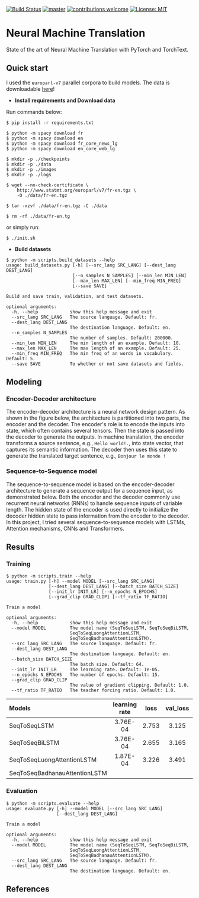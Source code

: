 [![Build Status](https://travis-ci.com/dksifoua/NMT.svg?branch=master)](https://travis-ci.com/dksifoua/NMT.svg?branch=master)
[![master](https://codecov.io/gh/dksifoua/NMT/branch/master/graph/badge.svg)](https://codecov.io/gh/dksifoua/NMT)
[![contributions welcome](https://img.shields.io/badge/contributions-welcome-brightgreen.svg?style=flat)](https://github.com/dksifoua/nmt/issues)
[![License: MIT](https://img.shields.io/badge/License-MIT-brightgreen.svg)](https://opensource.org/licenses/MIT)

# Neural Machine Translation

State of the art of Neural Machine Translation with PyTorch and TorchText.

## Quick start
I used the `europarl-v7` parallel corpora to build models. The data is downloadable [here](http://www.statmt.org/europarl/v7/fr-en.tgz)!

- **Install requirements and Download data**

Run commands below:

```shell
$ pip install -r requirements.txt

$ python -m spacy download fr
$ python -m spacy download en
$ python -m spacy download fr_core_news_lg
$ python -m spacy download en_core_web_lg

$ mkdir -p ./checkpoints
$ mkdir -p ./data
$ mkdir -p ./images
$ mkdir -p ./logs

$ wget --no-check-certificate \
    http://www.statmt.org/europarl/v7/fr-en.tgz \
    -O ./data/fr-en.tgz

$ tar -xzvf ./data/fr-en.tgz -C ./data

$ rm -rf ./data/fr-en.tg
```

or simply run:

```shell
$ ./init.sh
```

- **Build datasets**
```shell script
$ python -m scripts.build_datasets --help
usage: build_datasets.py [-h] [--src_lang SRC_LANG] [--dest_lang DEST_LANG]
                         [--n_samples N_SAMPLES] [--min_len MIN_LEN]
                         [--max_len MAX_LEN] [--min_freq MIN_FREQ]
                         [--save SAVE]

Build and save train, validation, and test datasets.

optional arguments:
  -h, --help            show this help message and exit
  --src_lang SRC_LANG   The source language. Default: fr.
  --dest_lang DEST_LANG
                        The destination language. Default: en.
  --n_samples N_SAMPLES
                        The number of samples. Default: 200000.
  --min_len MIN_LEN     The min length of an example. Default: 10.
  --max_len MAX_LEN     The max length of an example. Default: 25.
  --min_freq MIN_FREQ   The min freq of an words in vocabulary. Default: 5.
  --save SAVE           To whether or not save datasets and fields.

```

## Modeling

### Encoder-Decoder architecture
The encoder-decoder architecture is a neural network design pattern. As shown in the figure below, the architecture is 
partitioned into two parts, the encoder and the decoder. The encoder's role is to encode the inputs into state, which 
often contains several tensors. Then the state is passed into the decoder to generate the outputs. In machine 
translation, the encoder transforms a source sentence, e.g., `Hello world!.`, into state vector, that captures its 
semantic information. The decoder then uses this state to generate the translated target sentence, e.g., 
`Bonjour le monde !`

### Sequence-to-Sequence model
The sequence-to-sequence model is based on the encoder-decoder architecture to generate a sequence output for a sequence
 input, as demonstrated below. Both the encoder and the decoder commonly use recurrent neural networks (RNNs) to handle 
 sequence inputs of variable length. The hidden state of the encoder is used directly to initialize the decoder hidden 
 state to pass information from the encoder to the decoder. In this project, I tried several sequence-to-sequence models
  with LSTMs, Attention mechanisms, CNNs and Transformers.

## Results

### Training

```shell
$ python -m scripts.train --help
usage: train.py [-h] --model MODEL [--src_lang SRC_LANG]
                [--dest_lang DEST_LANG] [--batch_size BATCH_SIZE]
                [--init_lr INIT_LR] [--n_epochs N_EPOCHS]
                [--grad_clip GRAD_CLIP] [--tf_ratio TF_RATIO]

Train a model

optional arguments:
  -h, --help            show this help message and exit
  --model MODEL         The model name (SeqToSeqLSTM, SeqToSeqBiLSTM,
                        SeqToSeqLuongAttentionLSTM,
                        SeqToSeqBadhanauAttentionLSTM).
  --src_lang SRC_LANG   The source language. Default: fr.
  --dest_lang DEST_LANG
                        The destination language. Default: en.
  --batch_size BATCH_SIZE
                        The batch size. Default: 64.
  --init_lr INIT_LR     The learning rate. Default: 1e-05.
  --n_epochs N_EPOCHS   The number of epochs. Default: 15.
  --grad_clip GRAD_CLIP
                        The value of gradient clipping. Default: 1.0.
  --tf_ratio TF_RATIO   The teacher forcing ratio. Default: 1.0.
```

| Models                         |learning rate| loss        | val_loss    | acc (%)     | val_acc (%) | bleu-4 (%)  | time/epoch  |
|:-------------------------------|:-----------:|:-----------:|:-----------:|:-----------:|:-----------:|:-----------:|:-----------:|
| SeqToSeqLSTM                   | 3.76E-04    | 2.753       | 3.125       | 9.942       | 9.382       | 15.012      | 02min 30s   |
| SeqToSeqBiLSTM                 | 3.76E-04    | 2.655       | 3.165       | 10.132      | 9.313       | 14.564      | 02min 40s   |
| SeqToSeqLuongAttentionLSTM     | 1.87E-04    | 3.226       | 3.491       | 8.897       | 8.645       | 12.027      | 03min 17s   |
| SeqToSeqBadhanauAttentionLSTM  |             |             |             |             |             |             |             |

### Evaluation

```shell
$ python -m scripts.evaluate --help
usage: evaluate.py [-h] --model MODEL [--src_lang SRC_LANG]
                   [--dest_lang DEST_LANG]

Train a model

optional arguments:
  -h, --help            show this help message and exit
  --model MODEL         The model name (SeqToSeqLSTM, SeqToSeqBiLSTM,
                        SeqToSeqLuongAttentionLSTM,
                        SeqToSeqBadhanauAttentionLSTM).
  --src_lang SRC_LANG   The source language. Default: fr.
  --dest_lang DEST_LANG
                        The destination language. Default: en.
```

## References

